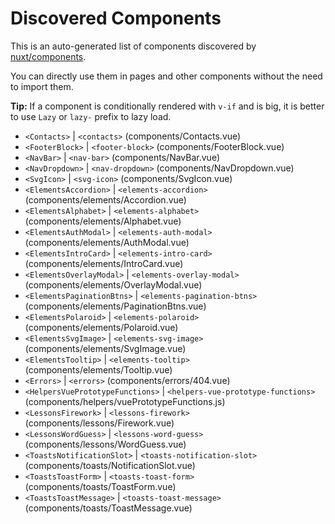 # Discovered Components

This is an auto-generated list of components discovered by [nuxt/components](https://github.com/nuxt/components).

You can directly use them in pages and other components without the need to import them.

**Tip:** If a component is conditionally rendered with `v-if` and is big, it is better to use `Lazy` or `lazy-` prefix to lazy load.

- `<Contacts>` | `<contacts>` (components/Contacts.vue)
- `<FooterBlock>` | `<footer-block>` (components/FooterBlock.vue)
- `<NavBar>` | `<nav-bar>` (components/NavBar.vue)
- `<NavDropdown>` | `<nav-dropdown>` (components/NavDropdown.vue)
- `<SvgIcon>` | `<svg-icon>` (components/SvgIcon.vue)
- `<ElementsAccordion>` | `<elements-accordion>` (components/elements/Accordion.vue)
- `<ElementsAlphabet>` | `<elements-alphabet>` (components/elements/Alphabet.vue)
- `<ElementsAuthModal>` | `<elements-auth-modal>` (components/elements/AuthModal.vue)
- `<ElementsIntroCard>` | `<elements-intro-card>` (components/elements/IntroCard.vue)
- `<ElementsOverlayModal>` | `<elements-overlay-modal>` (components/elements/OverlayModal.vue)
- `<ElementsPaginationBtns>` | `<elements-pagination-btns>` (components/elements/PaginationBtns.vue)
- `<ElementsPolaroid>` | `<elements-polaroid>` (components/elements/Polaroid.vue)
- `<ElementsSvgImage>` | `<elements-svg-image>` (components/elements/SvgImage.vue)
- `<ElementsTooltip>` | `<elements-tooltip>` (components/elements/Tooltip.vue)
- `<Errors>` | `<errors>` (components/errors/404.vue)
- `<HelpersVuePrototypeFunctions>` | `<helpers-vue-prototype-functions>` (components/helpers/vuePrototypeFunctions.js)
- `<LessonsFirework>` | `<lessons-firework>` (components/lessons/Firework.vue)
- `<LessonsWordGuess>` | `<lessons-word-guess>` (components/lessons/WordGuess.vue)
- `<ToastsNotificationSlot>` | `<toasts-notification-slot>` (components/toasts/NotificationSlot.vue)
- `<ToastsToastForm>` | `<toasts-toast-form>` (components/toasts/ToastForm.vue)
- `<ToastsToastMessage>` | `<toasts-toast-message>` (components/toasts/ToastMessage.vue)
